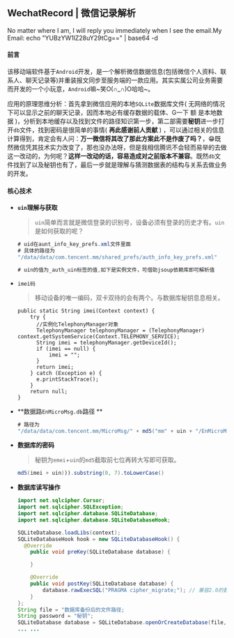 ## WechatRecord | 微信记录解析

No matter where I am, I will reply you immediately when I see the email.My Email: echo "YUBzYW1lZ28uY29tCg==" | base64 -d



#### 前言

该移动端软件基于`Android`开发，是一个解析微信数据信息(包括微信个人资料、联系人、聊天记录等)并重装报文同步至服务端的一款应用。其实实属公司业务需要而开发的一个小玩意，`Android`嘛~笑O(∩_∩)O哈哈~。

应用的原理思维分析：首先拿到微信应用的本地`SQLite`数据库文件( 无网络的情况下可以显示之前的聊天记录，因而本地必有缓存数据的载体、G一下 额 是本地数据 )，分析到本地缓存以及找到文件的路径知识第一步，第二部需要**秘钥**进一步打开`db`文件，找到密码是很简单的事情( **再此感谢前人贡献** ) ，可以通过相关的信息计算得到，肯定会有人问：**万一微信将其改了那此方案此不是作废了吗？**，😁既然微信凭其技术实力改变了，那也没办法呀，但是我相信腾讯不会轻而易举的去做这一改动的，为何呢？**这样一改动的话，容易造成对之前版本不兼容**。既然`db`文件找到了以及秘钥也有了，最后一步就是理解与猜测数据表的结构与关系去做业务的开发。



#### 核心技术

- **`uin`理解与获取**

  > `uin`简单而言就是微信登录的识别号，设备必须有登录的历史才有。`uin`是如何获取的呢？

  ```java
  # uid在aunt_info_key_prefs.xml文件里面
  # 具体的路径为
  "/data/data/com.tencent.mm/shared_prefs/auth_info_key_prefs.xml"
  
  # uin的值为_auth_uin标签的值,如下是实例文件，可借助jsoup依赖库即可解析值
  ```

  

- `imei码`

  > 移动设备的唯一编码，双卡双待的会有两个。与数据库秘钥息息相关。

  ```
  public static String imei(Context context) {
      try {
      	//实例化TelephonyManager对象
      	TelephonyManager telephonyManager = (TelephonyManager) 	context.getSystemService(Context.TELEPHONY_SERVICE);
      	String imei = telephonyManager.getDeviceId();
      	if (imei == null) {
      		imei = "";
      	}
      	return imei;
      } catch (Exception e) {
      	e.printStackTrace();
      }
      return null;
  }
  ```



- **数据路`EnMicroMsg.db`路径 **

  ```java
  # 路径为
  "/data/data/com.tencent.mm/MicroMsg/" + md5("mm" + uin + "/EnMicroMsg.db";
  ```

  

- **数据库的密码**

  > 秘钥为`emei`+`uin`的`md5`截取前七位再转大写即可获取。

  ```java
  md5(imei + uin))).substring(0, 7).toLowerCase()
  ```



- **数据库读写操作**

  ```java
  import net.sqlcipher.Cursor;
  import net.sqlcipher.SQLException;
  import net.sqlcipher.database.SQLiteDatabase;
  import net.sqlcipher.database.SQLiteDatabaseHook;
  
  SQLiteDatabase.loadLibs(context);
  SQLiteDatabaseHook hook = new SQLiteDatabaseHook() {
  	@Override
      public void preKey(SQLiteDatabase database) {
  
      }
  
      @Override
      public void postKey(SQLiteDatabase database) {
          database.rawExecSQL("PRAGMA cipher_migrate;"); // 兼容2.0的数据库
      }
  };
  String file = "数据库备份后的文件路径;
  String password = "秘钥";
  SQLiteDatabase database = SQLiteDatabase.openOrCreateDatabase(file, password, null, hook);
  ... ...
  ```

